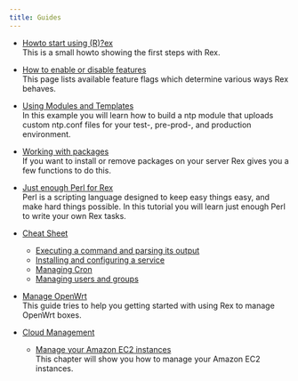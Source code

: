 ```yaml
---
title: Guides
---
```


* [Howto start using (R)?ex](start_using__r__ex.html)  
  This is a small howto showing the first steps with Rex.

* [How to enable or disable features](feature_flags.html)  
  This page lists available feature flags which determine various
  ways Rex behaves.

* [Using Modules and Templates](using_modules_and_templates.html)  
  In this example you will learn how to build a ntp module that uploads custom ntp.conf files for your test-, pre-prod-, and production environment.

* [Working with packages](working_with_packages.html)  
  If you want to install or remove packages on your server Rex gives you a few functions to do this.

* [Just enough Perl for Rex](just_enough_perl_for_rex.html)  
  Perl is a scripting language designed to keep easy things easy, and make hard things possible. In this tutorial you will learn just enough Perl to write your own Rex tasks.

* [Cheat Sheet](cheat_sheet/index.html)
  * [Executing a command and parsing its output](cheat_sheet/index.html#executingacommandandparsingitsoutput)
  * [Installing and configuring a service](cheat_sheet/index.html#installingandconfiguringaservice)
  * [Managing Cron](cheat_sheet/index.html#managingcron)
  * [Managing users and groups](cheat_sheet/index.html#managingusersandgroups)

* [Manage OpenWrt](manage_openwrt.html)  
  This guide tries to help you getting started with using Rex to manage OpenWrt boxes.

* [Cloud Management](cloud_management/index.html)
  * [Manage your Amazon EC2 instances](cloud_management/manage_your_amazon_ec2_instances.html)  
    This chapter will show you how to manage your Amazon EC2 instances.
